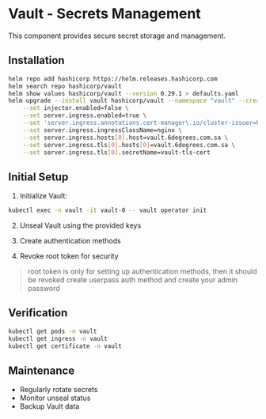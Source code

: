 # Vault - Secrets Management

This component provides secure secret storage and management.

## Installation

```bash
helm repo add hashicorp https://helm.releases.hashicorp.com
helm search repo hashicorp/vault
helm show values hashicorp/vault --version 0.29.1 > defaults.yaml
helm upgrade --install vault hashicorp/vault --namespace "vault" --create-namespace \
    --set injector.enabled=false \
    --set server.ingress.enabled=true \
    --set 'server.ingress.annotations.cert-manager\.io/cluster-issuer=http01-clusterissuer' \
    --set server.ingress.ingressClassName=nginx \
    --set server.ingress.hosts[0].host=vault.6degrees.com.sa \
    --set server.ingress.tls[0].hosts[0]=vault.6degrees.com.sa \
    --set server.ingress.tls[0].secretName=vault-tls-cert

```

## Initial Setup

1. Initialize Vault:
```bash
kubectl exec -n vault -it vault-0 -- vault operator init
```

2. Unseal Vault using the provided keys

3. Create authentication methods

4. Revoke root token for security

> root token is only for setting up authentication methods, then it should be revoked
create userpass auth method and create your admin password

## Verification

```bash
kubectl get pods -n vault
kubectl get ingress -n vault
kubectl get certificate -n vault
```

## Maintenance
- Regularly rotate secrets
- Monitor unseal status
- Backup Vault data
